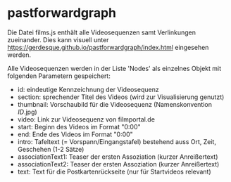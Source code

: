 # pastforwardgraph

Die Datei films.js enthält alle Videosequenzen samt Verlinkungen zueinander.
Dies kann visuell unter https://gerdesque.github.io/pastforwardgraph/index.html eingesehen werden.

Alle Videosequenzen werden in der Liste 'Nodes' als einzelnes Objekt mit folgenden Parametern gespeichert:

- id: eindeutige Kennzeichnung der Videosequenz
- section: sprechender Titel des Videos (wird zur Visualisierung genutzt)
- thumbnail: Vorschaubild für die Videosequenz (Namenskonvention $ID$.jpg)
- video: Link zur Videosequenz von filmportal.de
- start: Beginn des Videos im Format "0:00"
- end: Ende des Videos im Format "0:00"
- intro: Tafeltext (= Vorspann/Eingangstafel) bestehend auss Ort, Zeit, Geschehen (1-2 Sätze)
- associationText1: Teaser der ersten Assoziation (kurzer Anreißertext)
- associationText2: Teaser der ersten Assoziation (kurzer Anreißertext)
- text: Text für die Postkartenrückseite (nur für Startvideos relevant)
